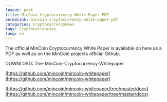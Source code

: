 ```yaml
---
layout: post
title: MinCoin Cryptocurrency White Paper PDF
permalink: mincoin-cryptocurrency-white-paper-pdf
categories: CryptocurrencyNews
tags: Cryptocurrencies
lang: en
---
```


The official MinCoin Cryptocurrency White Paper is available on here as a PDF as well as on the MinCoin projects official Github.

DOWNLOAD: The-MinCoin-Cryptocurrency-Whitepaper

[https://github.com/mincoin/mincoin-whitepaper](https://github.com/mincoin/mincoin-whitepaper)

[https://github.com/mincoin/mincoin-whitepaper/tree/master/docs](https://github.com/mincoin/mincoin-whitepaper/tree/master/docs)





